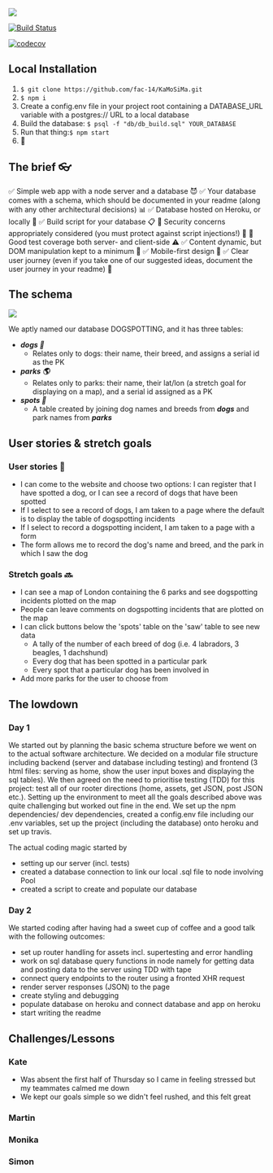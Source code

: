 ![](https://image.ibb.co/i8CNqp/Trainspotting_f.jpg)

[![Build Status](https://travis-ci.org/fac-14/KaMoSiMa.svg?branch=master)](https://travis-ci.org/fac-14/KaMoSiMa)

[![codecov](https://codecov.io/gh/FAC-14/KaMoSiMa/branch/master/graph/badge.svg)](https://codecov.io/gh/FAC-14/KaMoSiMa)

## Local Installation

1. `$ git clone https://github.com/fac-14/KaMoSiMa.git`
2. `$ npm i`
3. Create a config.env file in your project root containing a DATABASE_URL variable with a postgres:// URL to a local database
4. Build the database: `$ psql -f "db/db_build.sql" YOUR_DATABASE`
5. Run that thing:`$ npm start`
6. 🐶

## The brief :eyeglasses: 

✅ Simple web app with a node server and a database :smiling_imp: 
✅ Your database comes with a schema, which should be documented in your readme (along with any other architectural decisions) :bar_chart: 
✅ Database hosted on Heroku, or locally :house_with_garden: 
✅ Build script for your database :clipboard:
🚧 Security concerns appropriately considered (you must protect against script injections!) :cop:
🚧 Good test coverage both server- and client-side :warning:
✅ Content dynamic, but DOM manipulation kept to a minimum :100: 
✅ Mobile-first design :iphone: 
✅ Clear user journey (even if you take one of our suggested ideas, document the user journey in your readme) :runner: 

## The schema

![](https://image.ibb.co/nLzbY9/Download.jpg)

We aptly named our database DOGSPOTTING, and it has three tables:

* ***dogs :dog:***
    * Relates only to dogs: their name, their breed, and assigns a serial id as the PK
* ***parks :earth_americas:***
    * Relates only to parks: their name, their lat/lon (a stretch goal for displaying on a map), and a serial id assigned as a PK
* ***spots :eyes:***
    * A table created by joining dog names and breeds from _**dogs**_ and park names from ***parks***

## User stories & stretch goals

### User stories :book: 

* I can come to the website and choose two options: I can register that I have spotted a dog, or I can see a record of dogs that have been spotted
* If I select to see a record of dogs, I am taken to a page where the default is to display the table of dogspotting incidents
* If I select to record a dogspotting incident, I am taken to a page with a form
* The form allows me to record the dog's name and breed, and the park in which I saw the dog

### Stretch goals :soon:

* I can see a map of London containing the 6 parks and see dogspotting incidents plotted on the map
* People can leave comments on dogspotting incidents that are plotted on the map
* I can click buttons below the 'spots' table on the 'saw' table to see new data
    * A tally of the number of each breed of dog (i.e. 4 labradors, 3 beagles, 1 dachshund)
    * Every dog that has been spotted in a particular park
    * Every spot that a particular dog has been involved in
* Add more parks for the user to choose from

## The lowdown

### Day 1
We started out by planning the basic schema structure before we went on to the actual software architecture. We decided on a modular file structure including backend (server and database including testing) and frontend (3 html files: serving as home, show the user input boxes and displaying the sql tables). We then agreed on the need to prioritise testing (TDD) for this project: test all of our rooter directions (home, assets, get JSON, post JSON etc.). Setting up the environment to meet all the goals described above was quite challenging but worked out fine in the end. We set up the npm dependencies/ dev dependencies, created a config.env file including our .env variables, set up the project (including the database) onto heroku and set up travis. 

The actual coding magic started by 
- setting up our server (incl. tests)
- created a database connection to link our local .sql file to node involving Pool
- created a script to create and populate our database

### Day 2
We started coding after having had a sweet cup of coffee and a good talk with the following outcomes:
- set up router handling for assets incl. supertesting and error handling
- work on sql database query functions in node namely for getting data and posting data to the server using TDD with tape 
- connect query endpoints to the router using a fronted XHR request 
- render server responses (JSON) to the page
- create styling and debugging 
- populate database on heroku and connect database and app on heroku
- start writing the readme

## Challenges/Lessons

### Kate

* Was absent the first half of Thursday so I came in feeling stressed but my teammates calmed me down
* We kept our goals simple so we didn't feel rushed, and this felt great

### Martin

### Monika



### Simon
